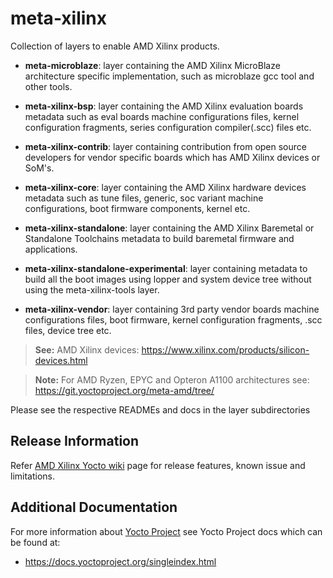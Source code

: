 # meta-xilinx

Collection of layers to enable AMD Xilinx products.

* **meta-microblaze**: layer containing the AMD Xilinx MicroBlaze architecture
specific implementation, such as microblaze gcc tool and other tools.

* **meta-xilinx-bsp**: layer containing the AMD Xilinx evaluation boards metadata
such as eval boards machine configurations files, kernel configuration fragments,
series configuration compiler(.scc) files etc.

* **meta-xilinx-contrib**: layer containing contribution from open source developers
for vendor specific boards which has AMD Xilinx devices or SoM's.

* **meta-xilinx-core**: layer containing the AMD Xilinx hardware devices metadata
such as tune files, generic, soc variant machine configurations, boot firmware
components, kernel etc.

* **meta-xilinx-standalone**: layer containing the AMD Xilinx Baremetal or
Standalone Toolchains metadata to build baremetal firmware and applications.

* **meta-xilinx-standalone-experimental**: layer containing metadata to build
all the boot images using lopper and system device tree without using the
meta-xilinx-tools layer.

* **meta-xilinx-vendor**: layer containing 3rd party vendor boards machine
configurations files, boot firmware, kernel configuration fragments, .scc files,
device tree etc.

> **See:** AMD Xilinx devices:
	https://www.xilinx.com/products/silicon-devices.html

> **Note:** For AMD Ryzen, EPYC and Opteron A1100 architectures see:
    https://git.yoctoproject.org/meta-amd/tree/

Please see the respective READMEs and docs in the layer subdirectories

## Release Information

Refer [AMD Xilinx Yocto wiki](https://xilinx-wiki.atlassian.net/wiki/spaces/A/pages/2613018625)
page for release features, known issue and limitations.

## Additional Documentation

For more information about [Yocto Project](https://www.yoctoproject.org) see Yocto Project docs which can be found at:

 * https://docs.yoctoproject.org/singleindex.html
